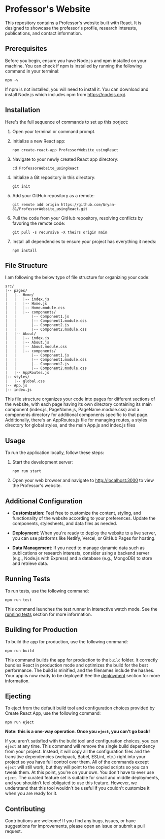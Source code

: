 # Professor's Website

This repository contains a Professor's website built with React. It is designed to showcase the professor's profile, research interests, publications, and contact information.

## Prerequisites

Before you begin, ensure you have Node.js and npm installed on your machine. You can check if npm is installed by running the following command in your terminal:

```
npm -v
```

If npm is not installed, you will need to install it. You can download and install Node.js which includes npm from https://nodejs.org/.
## Installation

Here's the full sequence of commands to set up this porject:

1. Open your terminal or command prompt.
2. Initialize a new React app:
    ```
    npx create-react-app ProfessorWebsite_usingReact
    ```
3. Navigate to your newly created React app directory:
    ```
    cd ProfessorWebsite_usingReact
    ```

4. Initialize a Git repository in this directory:
    ```
    git init
    ```

5. Add your GitHub repository as a remote:
    ```
    git remote add origin https://github.com/Aryan-81/ProfessorWebsite_usingReact.git
    ```

6. Pull the code from your GitHub repository, resolving conflicts by favoring the remote code:
    ```
    git pull -s recursive -X theirs origin main
    ```

7. Install all dependencies to ensure your project has everything it needs:
    ```
    npm install
    ```


## File Structure
    
I am following the below type of file structure for organizing your code:
    
```
src/
|-- pages/
|   |-- Home/
|   |   |-- index.js
|   |   |-- Home.js
|   |   |-- Home.module.css
|   |   |-- components/
|   |       |-- Component1.js
|   |       |-- Component1.module.css
|   |       |-- Component2.js
|   |       |-- Component2.module.css
|   |-- About/
|   |   |-- index.js
|   |   |-- About.js
|   |   |-- About.module.css
|   |   |-- components/
|   |       |-- Component1.js
|   |       |-- Component1.module.css
|   |       |-- Component2.js
|   |       |-- Component2.module.css
|   |-- AppRoutes.js
|-- styles/
|   |-- global.css
|-- App.js
|-- index.js
```

 This file structure organizes your code into pages for different sections of the website, with each page having its own directory containing its main component (index.js, PageName.js, PageName.module.css) and a components directory for additional components specific to that page. Additionally, there's an AppRoutes.js file for managing routes, a styles directory for global styles, and the main App.js and index.js files
 
## Usage

To run the application locally, follow these steps:

1. Start the development server:

    ```
    npm run start
    ```

2. Open your web browser and navigate to [http://localhost:3000](http://localhost:3000) to view the Professor's website.

## Additional Configuration

- **Customization**: Feel free to customize the content, styling, and functionality of the website according to your preferences. Update the components, stylesheets, and data files as needed.

- **Deployment**: When you're ready to deploy the website to a live server, you can use platforms like Netlify, Vercel, or GitHub Pages for hosting.

- **Data Management**: If you need to manage dynamic data such as publications or research interests, consider using a backend server (e.g., Node.js with Express) and a database (e.g., MongoDB) to store and retrieve data.

## Running Tests

To run tests, use the following command:

```
npm run test
```

This command launches the test runner in interactive watch mode. See the [running tests](https://facebook.github.io/create-react-app/docs/running-tests) section for more information.

## Building for Production

To build the app for production, use the following command:

```
npm run build
```

This command builds the app for production to the `build` folder. It correctly bundles React in production mode and optimizes the build for the best performance. The build is minified, and the filenames include the hashes. Your app is now ready to be deployed! See the [deployment](https://facebook.github.io/create-react-app/docs/deployment) section for more information.

## Ejecting

To eject from the default build tool and configuration choices provided by Create React App, use the following command:

```
npm run eject
```

**Note: this is a one-way operation. Once you `eject`, you can't go back!**

If you aren't satisfied with the build tool and configuration choices, you can `eject` at any time. This command will remove the single build dependency from your project. Instead, it will copy all the configuration files and the transitive dependencies (webpack, Babel, ESLint, etc.) right into your project so you have full control over them. All of the commands except `eject` will still work, but they will point to the copied scripts so you can tweak them. At this point, you're on your own. You don't have to ever use `eject`. The curated feature set is suitable for small and middle deployments, and you shouldn't feel obligated to use this feature. However, we understand that this tool wouldn't be useful if you couldn't customize it when you are ready for it.

## Contributing

Contributions are welcome! If you find any bugs, issues, or have suggestions for improvements, please open an issue or submit a pull request.


